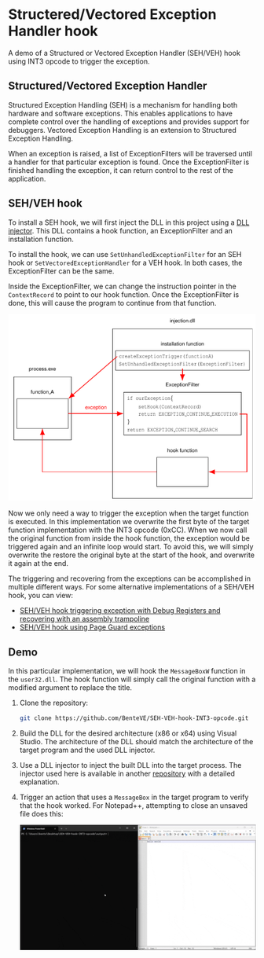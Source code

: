 # Structered/Vectored Exception Handler hook

A demo of a Structured or Vectored Exception Handler (SEH/VEH) hook using INT3 opcode to trigger the exception.

## Structured/Vectored Exception Handler

Structured Exception Handling (SEH) is a mechanism for handling both hardware and software exceptions.
This enables applications to have complete control over the handling of exceptions and provides support for debuggers.
Vectored Exception Handling is an extension to Structured Exception Handling.

When an exception is raised, a list of ExceptionFilters will be traversed until a handler for that particular exception is found.
Once the ExceptionFilter is finished handling the exception, it can return control to the rest of the application.

## SEH/VEH hook

To install a SEH hook, we will first inject the DLL in this project using a [DLL injector](https://github.com/BenteVE/DLL-Injector).
This DLL contains a hook function, an ExceptionFilter and an installation function.

To install the hook, we can use `SetUnhandledExceptionFilter` for an SEH hook or `SetVectoredExceptionHandler` for a VEH hook.
In both cases, the ExceptionFilter can be the same.

Inside the ExceptionFilter, we can change the instruction pointer in the `ContextRecord` to point to our hook function.
Once the ExceptionFilter is done, this will cause the program to continue from that function.

![Demo](doc/SEH-hook.png)

Now we only need a way to trigger the exception when the target function is executed.
In this implementation we overwrite the first byte of the target function implementation with the INT3 opcode (0xCC).
When we now call the original function from inside the hook function, the exception would be triggered again and an infinite loop would start.
To avoid this, we will simply overwrite the restore the original byte at the start of the hook, and overwrite it again at the end.

The triggering and recovering from the exceptions can be accomplished in multiple different ways.
For some alternative implementations of a SEH/VEH hook, you can view:

- [SEH/VEH hook triggering exception with Debug Registers and recovering with an assembly trampoline](https://github.com/BenteVE/SEH-VEH-hook-Debug-Registers-Breakpoint)
- [SEH/VEH hook using Page Guard exceptions](https://github.com/BenteVE/SEH-VEH-hook-Page-Guard-Exception)

## Demo

In this particular implementation, we will hook the `MessageBoxW` function in the `user32.dll`.
The hook function will simply call the original function with a modified argument to replace the title.

1. Clone the repository:

    ```bash
    git clone https://github.com/BenteVE/SEH-VEH-hook-INT3-opcode.git
    ```

2. Build the DLL for the desired architecture (x86 or x64) using Visual Studio.
   The architecture of the DLL should match the architecture of the target program and the used DLL injector.

3. Use a DLL injector to inject the built DLL into the target process.
   The injector used here is available in another [repository](https://github.com/BenteVE/DLL-Injector) with a detailed explanation.

4. Trigger an action that uses a `MessageBox` in the target program to verify that the hook worked.
   For Notepad++, attempting to close an unsaved file does this:

    ![Demo](doc/demo.gif)
